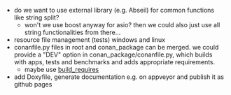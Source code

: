 * do we want to use external library (e.g. Abseil) for common functions like string split?
  * won't we use boost anyway for asio? then we could also just use all string functionalities from there...
* resource file management (tests) windows and linux
* conanfile.py files in root and conan_package can be merged. we could provide a "DEV" option in conan_package/conanfile.py, which builds with apps, tests and benchmarks and adds appropriate requirements.
  * maybe use [build_requires](http://docs.conan.io/en/latest/mastering/build_requires.html)
* add Doxyfile, generate documentation e.g. on appveyor and publish it as github pages